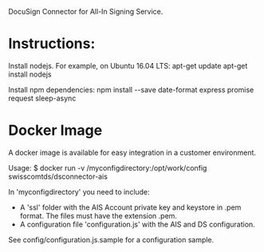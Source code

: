 DocuSign Connector for All-In Signing Service.

# Instructions:
Install nodejs. For example, on Ubuntu 16.04 LTS: 
apt-get update
apt-get install nodejs

Install npm dependencies:
npm install --save date-format express promise request sleep-async

# Docker Image
A docker image is available for easy integration in a customer environment.

Usage:
$ docker run -v /myconfigdirectory:/opt/work/config swisscomtds/dsconnector-ais

In 'myconfigdirectory' you need to include:
- A 'ssl' folder with the AIS Account private key and keystore in .pem format. The files must have the extension .pem.
- A configuration file 'configuration.js' with the AIS and DS configuration. 

See config/configuration.js.sample for a configuration sample.

